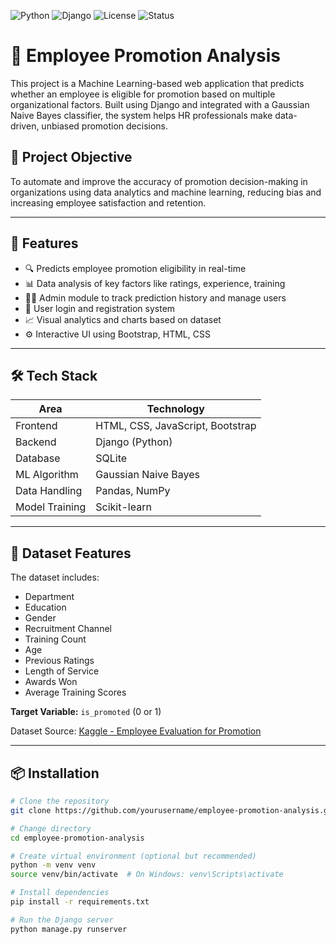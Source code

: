 ![Python](https://img.shields.io/badge/Python-3.10-blue)
![Django](https://img.shields.io/badge/Django-4.2-green)
![License](https://img.shields.io/badge/License-MIT-yellow)
![Status](https://img.shields.io/badge/Project-Completed-brightgreen)

# 🧠 Employee Promotion Analysis

This project is a Machine Learning-based web application that predicts whether an employee is eligible for promotion based on multiple organizational factors. Built using Django and integrated with a Gaussian Naive Bayes classifier, the system helps HR professionals make data-driven, unbiased promotion decisions.

## 📌 Project Objective

To automate and improve the accuracy of promotion decision-making in organizations using data analytics and machine learning, reducing bias and increasing employee satisfaction and retention.

---

## 🚀 Features

- 🔍 Predicts employee promotion eligibility in real-time
- 📊 Data analysis of key factors like ratings, experience, training
- 👩‍💼 Admin module to track prediction history and manage users
- 👥 User login and registration system
- 📈 Visual analytics and charts based on dataset
- ⚙️ Interactive UI using Bootstrap, HTML, CSS

---

## 🛠 Tech Stack

| Area           | Technology                  |
|----------------|-----------------------------|
| Frontend       | HTML, CSS, JavaScript, Bootstrap |
| Backend        | Django (Python)             |
| Database       | SQLite                      |
| ML Algorithm   | Gaussian Naive Bayes        |
| Data Handling  | Pandas, NumPy               |
| Model Training | Scikit-learn                |

---

## 📂 Dataset Features

The dataset includes:
- Department
- Education
- Gender
- Recruitment Channel
- Training Count
- Age
- Previous Ratings
- Length of Service
- Awards Won
- Average Training Scores

**Target Variable:** `is_promoted` (0 or 1)

Dataset Source: [Kaggle - Employee Evaluation for Promotion](https://www.kaggle.com/datasets/muhammadimran112233/employees-evaluation-for-promotion)

---

## 📦 Installation

```bash
# Clone the repository
git clone https://github.com/yourusername/employee-promotion-analysis.git

# Change directory
cd employee-promotion-analysis

# Create virtual environment (optional but recommended)
python -m venv venv
source venv/bin/activate  # On Windows: venv\Scripts\activate

# Install dependencies
pip install -r requirements.txt

# Run the Django server
python manage.py runserver
